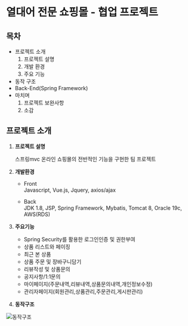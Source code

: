 # 열대어 전문 쇼핑몰  - 협업 프로젝트

## 목차

* 프로젝트 소개
    1. 프로젝트 설명
    2. 개발 환경
    3. 주요 기능
* 동작 구조
* Back-End(Spring Framework)
* 마치며
    1. 프로젝트 보완사항
    2. 소감


## 프로젝트 소개
1. **프로젝트 설명**

    스프링mvc 온라인 쇼핑몰의 전반적인 기능을 구현한 팀 프로젝트

2. **개발환경**
    * Front<br>
        Javascript, Vue.js, Jquery, axios/ajax

    * Back<br>
        JDK 1.8, JSP, Spring Framework, Mybatis, Tomcat 8, Oracle 19c, AWS(RDS)
    
3. **주요기능**
    * Spring Security를 활용한 로그인인증 및 권한부여  
    * 상품 리스트와 페이징
    * 최근 본 상품
    * 상품 주문 및 장바구니담기
    * 리뷰작성 및 상품문의
    * 공지사항/1:1문의
    * 마이페이지(주문내역,리뷰내역,상품문의내역,개인정보수정)
    * 관리자페이지(회원관리,상품관리,주문관리,게시판관리)

3. **동작구조**

![동작구조](https://user-images.githubusercontent.com/87694251/150305470-1ba857dd-b01f-4f5a-9b02-280742f9d286.png)



